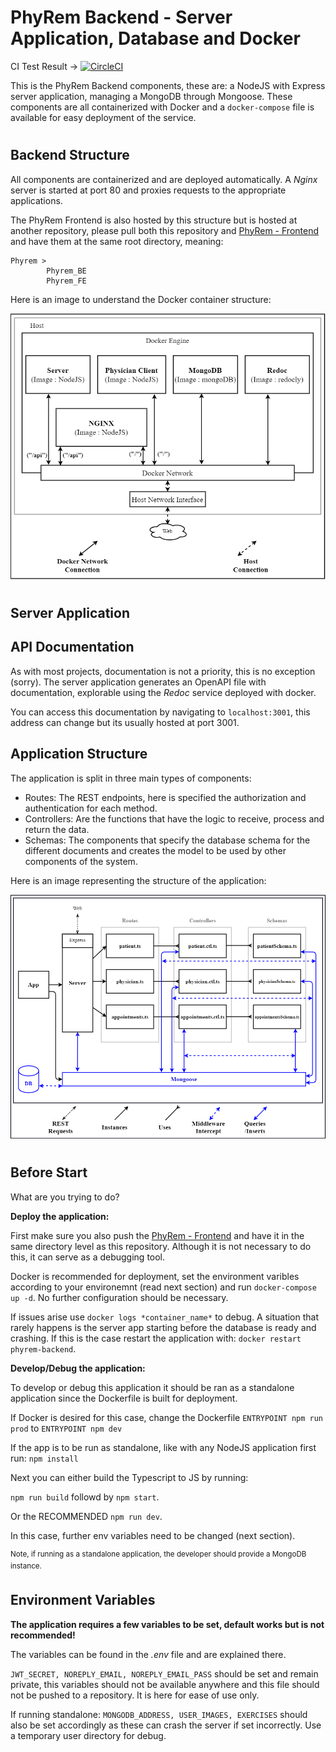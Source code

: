 # **PhyRem Backend** - Server Application, Database and Docker

CI Test Result -> [![CircleCI](https://circleci.com/gh/PhyRemProject/PhyRem_BE.svg?style=svg&circle-token=79f74f6eb060be57ff90327b39886a93297b7f30)](https://circleci.com/gh/PhyRemProject/PhyRem_BE/?branch=master)


This is the PhyRem Backend components, these are: a NodeJS with Express server application, managing a MongoDB through Mongoose. These components are all containerized with Docker and a `docker-compose` file is available for easy deployment of the service.

#

## **Backend Structure**

All components are containerized and are deployed automatically. A _Nginx_ server is started at port 80 and proxies requests to the appropriate applications. 

The PhyRem Frontend is also hosted by this structure but is hosted at another repository, please pull both this repository and [PhyRem - Frontend](https://github.com/PhyRemProject/Phyrem-Frontend) and have them at the same root directory, meaning:
```
Phyrem >
        Phyrem_BE
        Phyrem_FE
```

Here is an image to understand the Docker container structure:

![Backend Docker Structure](readmeimgs/docker_architecture.png?raw=true)

#

## **Server Application**

## API Documentation

As with most projects, documentation is not a priority, this is no exception (sorry). The server application generates an OpenAPI file with documentation, explorable using the _Redoc_ service deployed with docker.

You can access this documentation by navigating to `localhost:3001`, this address can change but its usually hosted at port 3001.

## Application Structure

The application is split in three main types of components:
- Routes: The REST endpoints, here is specified the authorization and authentication for each method.
- Controllers: Are the functions that have the logic to receive, process and return the data.
- Schemas: The components that specify the database schema for the different documents and creates the model to be used by other components of the system.

Here is an image representing the structure of the application:

![Server Application Structure](readmeimgs/server_architecture.png?raw=true)

#

## **Before Start**
What are you trying to do?

**Deploy the application:** 

First make sure you also push the [PhyRem - Frontend](https://github.com/PhyRemProject/Phyrem-Frontend) and have it in the same directory level as this repository. Although it is not necessary to do this, it can serve as a debugging tool.

Docker is recommended for deployment, set the environment varibles according to your environemnt (read next section) and run `docker-compose up -d`. No further configuration should be necessary.

If issues arise use `docker logs *container_name*` to debug.
A situation that rarely happens is the server app starting before the database is ready and crashing. If this is the case restart the application with: `docker restart phyrem-backend`.


**Develop/Debug the application:** 

To develop or debug this application it should be ran as a standalone application since the Dockerfile is built for deployment.

If Docker is desired for this case, change the Dockerfile `ENTRYPOINT npm run prod` to `ENTRYPOINT npm dev`


If the app is to be run as standalone, like with any NodeJS application first run:
`npm install`

Next you can either build the Typescript to JS by running:

`npm run build` followd by `npm start`.

Or the RECOMMENDED `npm run dev`.

In this case, further env variables need to be changed (next section).

<sup>Note, if running as a standalone application, the developer should provide a MongoDB instance.</sup>


## **Environment Variables**
**The application requires a few variables to be set, default works but is not recommended!**

The variables can be found in the *.env* file and are explained there.

`JWT_SECRET, NOREPLY_EMAIL, NOREPLY_EMAIL_PASS` should be set and remain private, this variables should not be available anywhere and this file should not be pushed to a repository. It is here for ease of use only.

If running standalone: `MONGODB_ADDRESS, USER_IMAGES, EXERCISES` should also be set accordingly as these can crash the server if set incorrectly. Use a temporary user directory for debug.
